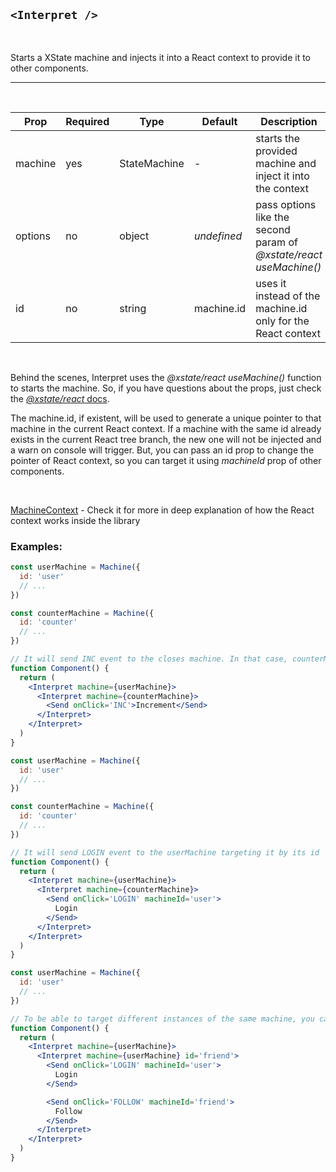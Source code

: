 ## `<Interpret />`

<br/>

Starts a XState machine and injects it into a React context to provide it to other components.

---

<br/>

| Prop    | Required | Type         | Default     | Description                                                        |
| ------- | -------- | ------------ | ----------- | ------------------------------------------------------------------ |
| machine | yes      | StateMachine | -           | starts the provided machine and inject it into the context         |
| options | no       | object       | _undefined_ | pass options like the second param of _@xstate/react useMachine()_ |
| id      | no       | string       | machine.id  | uses it instead of the machine.id only for the React context       |

<br/>

Behind the scenes, Interpret uses the _@xstate/react useMachine()_ function to starts the machine.
So, if you have questions about the props, just check the [_@xstate/react_ docs](https://xstate.js.org/docs/packages/xstate-react/#quick-start).

The machine.id, if existent, will be used to generate a unique pointer to that machine in the current React context.
If a machine with the same id already exists in the current React tree branch, the new one will not be injected and a warn on console will trigger.
But, you can pass an id prop to change the pointer of React context, so you can target it using _machineId_ prop of other components.

<br/>

[MachineContext](https://github.com/marceloadsj/jsxstate/blob/master/src/components/MachineContext/api.md) - Check it for more in deep explanation of how the React context works inside the library

### Examples:

```jsx
const userMachine = Machine({
  id: 'user'
  // ...
})

const counterMachine = Machine({
  id: 'counter'
  // ...
})

// It will send INC event to the closes machine. In that case, counterMachine.
function Component() {
  return (
    <Interpret machine={userMachine}>
      <Interpret machine={counterMachine}>
        <Send onClick='INC'>Increment</Send>
      </Interpret>
    </Interpret>
  )
}
```

```jsx
const userMachine = Machine({
  id: 'user'
  // ...
})

const counterMachine = Machine({
  id: 'counter'
  // ...
})

// It will send LOGIN event to the userMachine targeting it by its id
function Component() {
  return (
    <Interpret machine={userMachine}>
      <Interpret machine={counterMachine}>
        <Send onClick='LOGIN' machineId='user'>
          Login
        </Send>
      </Interpret>
    </Interpret>
  )
}
```

```jsx
const userMachine = Machine({
  id: 'user'
  // ...
})

// To be able to target different instances of the same machine, you can pass an id to Interpret
function Component() {
  return (
    <Interpret machine={userMachine}>
      <Interpret machine={userMachine} id='friend'>
        <Send onClick='LOGIN' machineId='user'>
          Login
        </Send>

        <Send onClick='FOLLOW' machineId='friend'>
          Follow
        </Send>
      </Interpret>
    </Interpret>
  )
}
```

